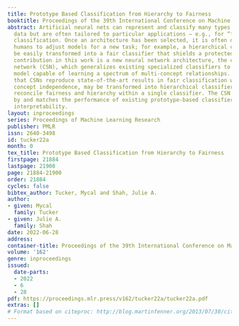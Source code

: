 ```yaml
---
title: Prototype Based Classification from Hierarchy to Fairness
booktitle: Proceedings of the 39th International Conference on Machine Learning
abstract: Artificial neural nets can represent and classify many types of high-dimensional
  data but are often tailored to particular applications – e.g., for “fair” or “hierarchical”
  classification. Once an architecture has been selected, it is often difficult for
  humans to adjust models for a new task; for example, a hierarchical classifier cannot
  be easily transformed into a fair classifier that shields a protected field. Our
  contribution in this work is a new neural network architecture, the concept subspace
  network (CSN), which generalizes existing specialized classifiers to produce a unified
  model capable of learning a spectrum of multi-concept relationships. We demonstrate
  that CSNs reproduce state-of-the-art results in fair classification when enforcing
  concept independence, may be transformed into hierarchical classifiers, or may even
  reconcile fairness and hierarchy within a single classifier. The CSN is inspired
  by and matches the performance of existing prototype-based classifiers that promote
  interpretability.
layout: inproceedings
series: Proceedings of Machine Learning Research
publisher: PMLR
issn: 2640-3498
id: tucker22a
month: 0
tex_title: Prototype Based Classification from Hierarchy to Fairness
firstpage: 21884
lastpage: 21900
page: 21884-21900
order: 21884
cycles: false
bibtex_author: Tucker, Mycal and Shah, Julie A.
author:
- given: Mycal
  family: Tucker
- given: Julie A.
  family: Shah
date: 2022-06-28
address:
container-title: Proceedings of the 39th International Conference on Machine Learning
volume: '162'
genre: inproceedings
issued:
  date-parts:
  - 2022
  - 6
  - 28
pdf: https://proceedings.mlr.press/v162/tucker22a/tucker22a.pdf
extras: []
# Format based on citeproc: http://blog.martinfenner.org/2013/07/30/citeproc-yaml-for-bibliographies/
---
```

